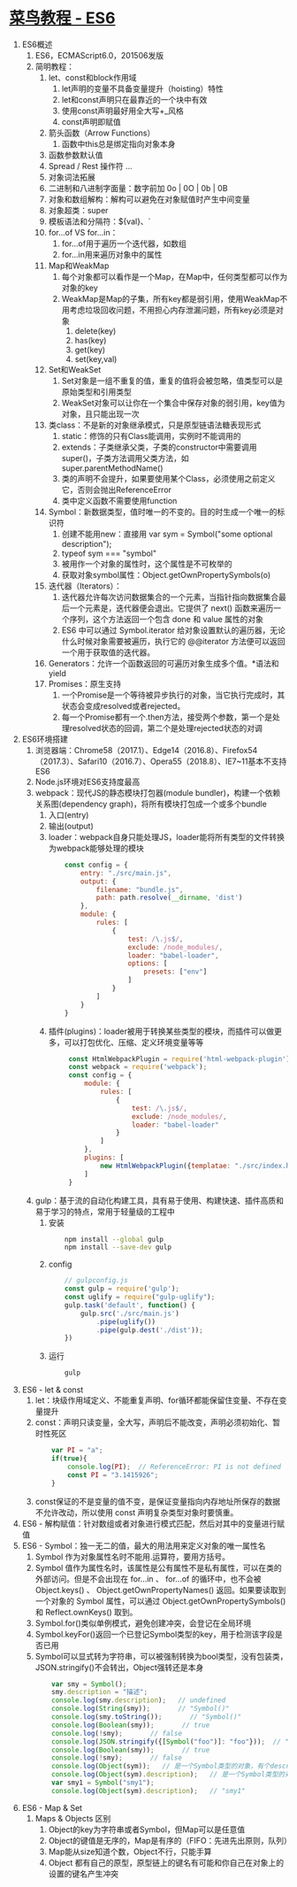 # [菜鸟教程 - ES6](https://www.runoob.com/w3cnote/es6-tutorial.html)

1. ES6概述
    1. ES6，ECMAScript6.0，201506发版
    2. 简明教程：
       1. let、const和block作用域
          1. let声明的变量不具备变量提升（hoisting）特性
          2. let和const声明只在最靠近的一个块中有效
          3. 使用const声明最好用全大写+_风格
          4. const声明即赋值
       2. 箭头函数（Arrow Functions）
          1. 函数中this总是绑定指向对象本身
       3. 函数参数默认值
       4. Spread / Rest 操作符 ...
       5. 对象词法拓展
       6. 二进制和八进制字面量：数字前加 0o | 0O | 0b | 0B
       7. 对象和数组解构：解构可以避免在对象赋值时产生中间变量
       8. 对象超类：super
       9. 模板语法和分隔符：${val}、`
       10. for...of VS for...in：
           1.  for...of用于遍历一个迭代器，如数组
           2.  for...in用来遍历对象中的属性
       11. Map和WeakMap
           1.  每个对象都可以看作是一个Map，在Map中，任何类型都可以作为对象的key
           2.  WeakMap是Map的子集，所有key都是弱引用，使用WeakMap不用考虑垃圾回收问题，不用担心内存泄漏问题，所有key必须是对象
               1.  delete(key)
               2.  has(key)
               3.  get(key)
               4.  set(key,val)
       12. Set和WeakSet
           1.  Set对象是一组不重复的值，重复的值将会被忽略，值类型可以是原始类型和引用类型
           2.  WeakSet对象可以让你在一个集合中保存对象的弱引用，key值为对象，且只能出现一次
       13. 类class：不是新的对象继承模式，只是原型链语法糖表现形式
           1.  static：修饰的只有Class能调用，实例时不能调用的
           2.  extends：子类继承父类，子类的constructor中需要调用super()，子类方法调用父类方法，如super.parentMethodName()
           3.  类的声明不会提升，如果要使用某个Class，必须使用之前定义它，否则会抛出ReferenceError
           4.  类中定义函数不需要使用function
       14. Symbol：新数据类型，值时唯一的不变的。目的时生成一个唯一的标识符
           1.  创建不能用new：直接用 var sym = Symbol("some optional description");
           2.  typeof sym === "symbol"
           3.  被用作一个对象的属性时，这个属性是不可枚举的
           4.  获取对象symbol属性：Object.getOwnPropertySymbols(o)
       15. 迭代器（Iterators）：
           1.  迭代器允许每次访问数据集合的一个元素，当指针指向数据集合最后一个元素是，迭代器便会退出。它提供了 next() 函数来遍历一个序列，这个方法返回一个包含 done 和 value 属性的对象
           2.  ES6 中可以通过 Symbol.iterator 给对象设置默认的遍历器，无论什么时候对象需要被遍历，执行它的 @@iterator 方法便可以返回一个用于获取值的迭代器。
       16. Generators：允许一个函数返回的可遍历对象生成多个值。*语法和yield
       17. Promises：原生支持
           1.  一个Promise是一个等待被异步执行的对象，当它执行完成时，其状态会变成resolved或者rejected。
           2.  每一个Promise都有一个.then方法，接受两个参数，第一个是处理resolved状态的回调，第二个是处理rejected状态的对调
2. ES6环境搭建
   1. 浏览器端：Chrome58（2017.1）、Edge14（2016.8）、Firefox54（2017.3）、Safari10（2016.7）、Opera55（2018.8）、IE7~11基本不支持ES6
   2. Node.js环境对ES6支持度最高
   3. webpack：现代JS的静态模块打包器(module bundler)，构建一个依赖关系图(dependency graph)，将所有模块打包成一个或多个bundle
      1. 入口(entry)
      2. 输出(output)
      3. loader：webpack自身只能处理JS，loader能将所有类型的文件转换为webpack能够处理的模块
           ```js
               const config = {
                   entry: "./src/main.js",
                   output: {
                       filename: "bundle.js",
                       path: path.resolve(__dirname, 'dist')
                   },
                   module: {
                       rules: [
                           {
                               test: /\.js$/,
                               exclude: /node_modules/,
                               loader: "babel-loader",
                               options: [
                                   presets: ["env"]
                               ]
                           }
                       ]
                   }
               }
           ```
      4. 插件(plugins)：loader被用于转换某些类型的模块，而插件可以做更多，可以打包优化、压缩、定义环境变量等等
           ```js
                const HtmlWebpackPlugin = require('html-webpack-plugin');
                const webpack = require('webpack');
                const config = {
                    module: {
                        rules: [
                            {
                                test: /\.js$/,
                                exclude: /node_modules/,
                                loader: "babel-loader"
                            }
                        ]
                    },
                    plugins: [
                        new HtmlWebpackPlugin({templatae: "./src/index.html"})
                    ]
                }
           ```
   4. gulp：基于流的自动化构建工具，具有易于使用、构建快速、插件高质和易于学习的特点，常用于轻量级的工程中
      1. 安装
            ```bash
                npm install --global gulp
                npm install --save-dev gulp
            ```
      2. config
            ```js
                // gulpconfig.js
                const gulp = require('gulp');
                const uglify = require("gulp-uglify");
                gulp.task('default', function() {
                    gulp.src('./src/main.js')
                        .pipe(uglify())
                        .pipe(gulp.dest('./dist'));
                })
            ```
      3. 运行
            ```bash
                gulp
            ```
3. ES6 - let & const
   1. let：块级作用域定义、不能重复声明、for循环都能保留住变量、不存在变量提升
   2. const：声明只读变量，全大写，声明后不能改变，声明必须初始化、暂时性死区   
        ```js
            var PI = "a";
            if(true){
                console.log(PI);  // ReferenceError: PI is not defined
                const PI = "3.1415926";
            }
        ```
   3. const保证的不是变量的值不变，是保证变量指向内存地址所保存的数据不允许改动，所以使用 const 声明复杂类型对象时要慎重。
4. ES6 - 解构赋值：针对数组或者对象进行模式匹配，然后对其中的变量进行赋值
5. ES6 - Symbol：独一无二的值，最大的用法用来定义对象的唯一属性名
   1. Symbol 作为对象属性名时不能用.运算符，要用方括号。
   2. Symbol 值作为属性名时，该属性是公有属性不是私有属性，可以在类的外部访问。但是不会出现在 for...in 、 for...of 的循环中，也不会被 Object.keys() 、 Object.getOwnPropertyNames() 返回。如果要读取到一个对象的 Symbol 属性，可以通过 Object.getOwnPropertySymbols() 和 Reflect.ownKeys() 取到。
   3. Symbol.for()类似单例模式，避免创建冲突，会登记在全局环境
   4. Symbol.keyFor()返回一个已登记Symbol类型的key，用于检测该字段是否已用
   5. Symbol可以显式转为字符串，可以被强制转换为bool类型，没有包装类，JSON.stringify()不会转出，Object强转还是本身                 
        ```js
            var smy = Symbol();
            smy.description = "描述";
            console.log(smy.description);   // undefined
            console.log(String(smy));       // "Symbol()"
            console.log(smy.toString());       // "Symbol()"
            console.log(Boolean(smy));       // true
            console.log(!smy);       // false
            console.log(JSON.stringify({[Symbol("foo")]: "foo"}));  // "{}"
            console.log(Boolean(smy));       // true
            console.log(!smy);       // false
            console.log(Object(sym));   // 是一个Symbol类型的对象，有个description为Symbol(这里传入的值)
            console.log(Object(sym).description);   // 是一个Symbol类型的对象，有个description为Symbol(这里传入的值),undefined
            var smy1 = Symbol("smy1");
            console.log(Object(sym).description);   // "smy1"            
        ```
6. ES6 - Map & Set
   1. Maps & Objects 区别
      1. Object的key为字符串或者Symbol，但Map可以是任意值
      2. Object的键值是无序的，Map是有序的（FIFO：先进先出原则，队列）
      3. Map能从size知道个数，Object不行，只能手算
      4. Object 都有自己的原型，原型链上的键名有可能和你自己在对象上的设置的键名产生冲突

